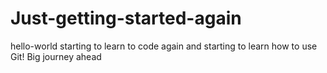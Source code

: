 # Just-getting-started-again
hello-world
starting to learn to code again and starting to learn how to use Git!
Big journey ahead

